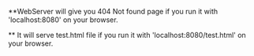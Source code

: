**WebServer will give you 404 Not found page if you run it with 'localhost:8080' on your browser.

** It will serve test.html file if you run it with 'localhost:8080/test.html' on your browser.
